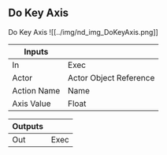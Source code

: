 ## Do Key Axis
Do Key Axis
![[../img/nd_img_DoKeyAxis.png]]

|Inputs||
|--|--|
| In | Exec |
| Actor | Actor Object Reference |
| Action Name | Name |
| Axis Value | Float |

|Outputs||
|--|--|
| Out | Exec |
